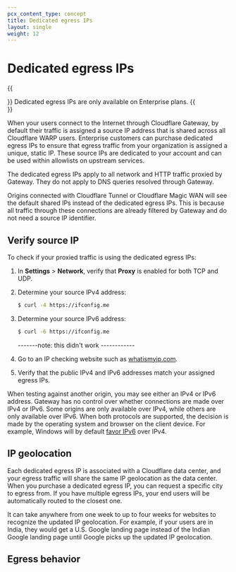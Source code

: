 ```yaml
---
pcx_content_type: concept
title: Dedicated egress IPs
layout: single
weight: 12
---
```


# Dedicated egress IPs

{{<Aside type="note">}}
Dedicated egress IPs are only available on Enterprise plans.
{{</Aside>}}

When your users connect to the Internet through Cloudflare Gateway, by default their traffic is assigned a source IP address that is shared across all Cloudflare WARP users. Enterprise customers can purchase dedicated egress IPs to ensure that egress traffic from your organization is assigned a unique, static IP. These source IPs are dedicated to your account and can be used within allowlists on upstream services.

The dedicated egress IPs apply to all network and HTTP traffic proxied by Gateway. They do not apply to DNS queries resolved through Gateway.

Origins connected with Cloudflare Tunnel or Cloudflare Magic WAN will see the default shared IPs instead of the dedicated egress IPs.  This is because all traffic through these connections are already filtered by Gateway and do not need a source IP identifier.

## Verify source IP

To check if your proxied traffic is using the dedicated egress IPs:

1. In **Settings** > **Network**, verify that **Proxy** is enabled for both TCP and UDP.
2. Determine your source IPv4 address:
    ```sh
    $ curl -4 https://ifconfig.me
    ```
3. Determine your source IPv6 address:
    ```sh
    $ curl -6 https://ifconfig.me
    ```
    -------note: this didn't work ------------

4. Go to an IP checking website such as [whatismyip.com](https://www.whatismyip.com/).
5. Verify that the public IPv4 and IPv6 addresses match your assigned egress IPs.

When testing against another origin, you may see either an IPv4 or IPv6 address.  Gateway has no control over whether connections are made over IPv4 or IPv6. Some origins are only available over IPv4, while others are only available over IPv6. When both protocols are supported, the decision is made by the operating system and browser on the client device. For example, Windows will by default [favor IPv6](https://docs.microsoft.com/en-us/troubleshoot/windows-server/networking/configure-ipv6-in-windows) over IPv4.

## IP geolocation

Each dedicated egress IP is associated with a Cloudflare data center, and your egress traffic will share the same IP geolocation as the data center. When you purchase a dedicated egress IP, you can request a specific city to egress from. If you have multiple egress IPs, your end users will be automatically routed to the closest one.

It can take anywhere from one week to up to four weeks for websites to recognize the updated IP geolocation. For example, if your users are in India, they would get a U.S. Google landing page instead of the Indian Google landing page until Google picks up the updated IP geolocation.

## Egress behavior
